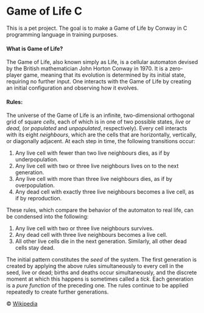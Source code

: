 # Game of Life C
This is a pet project. The goal is to make a Game 
of Life by Conway in C programming language in 
training purposes.

#### What is Game of Life?
The Game of Life, also known simply as Life, is a 
cellular automaton devised by the British 
mathematician John Horton Conway in 1970. 
It is a zero-player game, meaning that its 
evolution is determined by its initial state, 
requiring no further input. One interacts with the 
Game of Life by creating an initial configuration 
and observing how it evolves.

#### Rules:
The universe of the Game of Life is an infinite, 
two-dimensional orthogonal grid of square *cells*, 
each of which is in one of two possible states, 
*live* or *dead*, (or *populated* and 
*unpopulated*, respectively). Every cell interacts 
with its eight *neighbours*, which are the cells 
that are horizontally, vertically, or diagonally 
adjacent. At each step in time, the following 
transitions occur:

1. Any live cell with fewer than two live 
neighbours dies, as if by underpopulation.
2. Any live cell with two or three live neighbours 
lives on to the next generation.
3. Any live cell with more than three live 
neighbours dies, as if by overpopulation.
4. Any dead cell with exactly three live 
neighbours becomes a live cell, as if by 
reproduction.

These rules, which compare the behavior of the 
automaton to real life, can be condensed into the 
following:

1. Any live cell with two or three live neighbours 
survives.
2. Any dead cell with three live neighbours 
becomes a live cell.
3. All other live cells die in the next 
generation. Similarly, all other dead cells stay 
dead.

The initial pattern constitutes the *seed* of the 
system. The first generation is created by 
applying the above rules simultaneously to every 
cell in the seed, live or dead; births and deaths 
occur simultaneously, and the discrete moment at 
which this happens is sometimes called a *tick*. 
Each generation is a *pure function* of the 
preceding one. The rules continue to be applied 
repeatedly to create further generations.

© [Wikipedia](https://en.m.wikipedia.org/wiki/Conway%27s_Game_of_Life)
